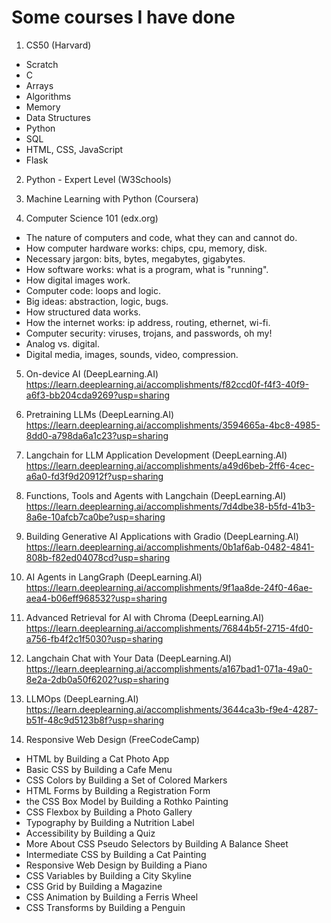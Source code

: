 # Some courses I have done

1. CS50 (Harvard)
 - Scratch
 - C
 - Arrays
 - Algorithms
 - Memory
 - Data Structures
 - Python
 - SQL
 - HTML, CSS, JavaScript
 - Flask

2. Python - Expert Level (W3Schools)

3. Machine Learning with Python (Coursera)

4. Computer Science 101 (edx.org)
 - The nature of computers and code, what they can and cannot do.
 - How computer hardware works: chips, cpu, memory, disk.
 - Necessary jargon: bits, bytes, megabytes, gigabytes.
 - How software works: what is a program, what is "running".
 - How digital images work.
 - Computer code: loops and logic.
 - Big ideas: abstraction, logic, bugs.
 - How structured data works.
 - How the internet works: ip address, routing, ethernet, wi-fi.
 - Computer security: viruses, trojans, and passwords, oh my!
 - Analog vs. digital.
 - Digital media, images, sounds, video, compression.

5. On-device AI (DeepLearning.AI) https://learn.deeplearning.ai/accomplishments/f82ccd0f-f4f3-40f9-a6f3-bb204cda9269?usp=sharing

6. Pretraining LLMs (DeepLearning.AI) https://learn.deeplearning.ai/accomplishments/3594665a-4bc8-4985-8dd0-a798da6a1c23?usp=sharing

7. Langchain for LLM Application Development (DeepLearning.AI)
https://learn.deeplearning.ai/accomplishments/a49d6beb-2ff6-4cec-a6a0-fd3f9d20912f?usp=sharing

8. Functions, Tools and Agents with Langchain (DeepLearning.AI)
https://learn.deeplearning.ai/accomplishments/7d4dbe38-b5fd-41b3-8a6e-10afcb7ca0be?usp=sharing

9. Building Generative AI Applications with Gradio (DeepLearning.AI)
https://learn.deeplearning.ai/accomplishments/0b1af6ab-0482-4841-808b-f82ed04078cd?usp=sharing

10. AI Agents in LangGraph (DeepLearning.AI) https://learn.deeplearning.ai/accomplishments/9f1aa8de-24f0-46ae-aea4-b06eff968532?usp=sharing

11. Advanced Retrieval for AI with Chroma (DeepLearning.AI) https://learn.deeplearning.ai/accomplishments/76844b5f-2715-4fd0-a756-fb4f2c1f5030?usp=sharing

12. Langchain Chat with Your Data (DeepLearning.AI) https://learn.deeplearning.ai/accomplishments/a167bad1-071a-49a0-8e2a-2db0a50f6202?usp=sharing

13. LLMOps (DeepLearning.AI) https://learn.deeplearning.ai/accomplishments/3644ca3b-f9e4-4287-b51f-48c9d5123b8f?usp=sharing

14. Responsive Web Design (FreeCodeCamp)
 - HTML by Building a Cat Photo App
 - Basic CSS by Building a Cafe Menu
 - CSS Colors by Building a Set of Colored Markers
 - HTML Forms by Building a Registration Form
 - the CSS Box Model by Building a Rothko Painting
 - CSS Flexbox by Building a Photo Gallery
 - Typography by Building a Nutrition Label
 - Accessibility by Building a Quiz
 - More About CSS Pseudo Selectors by Building A Balance Sheet
 - Intermediate CSS by Building a Cat Painting
 - Responsive Web Design by Building a Piano
 - CSS Variables by Building a City Skyline
 - CSS Grid by Building a Magazine
 - CSS Animation by Building a Ferris Wheel
 - CSS Transforms by Building a Penguin
